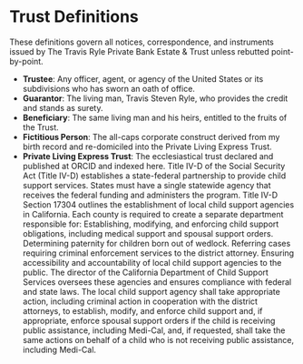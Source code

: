 # Trust Definitions

These definitions govern all notices, correspondence, and instruments issued by The Travis Ryle Private Bank Estate & Trust unless rebutted point-by-point.

- **Trustee**: Any officer, agent, or agency of the United States or its subdivisions who has sworn an oath of office.
- **Guarantor**: The living man, Travis Steven Ryle, who provides the credit and stands as surety.
- **Beneficiary**: The same living man and his heirs, entitled to the fruits of the Trust.
- **Fictitious Person**: The all-caps corporate construct derived from my birth record and re-domiciled into the Private Living Express Trust.
- **Private Living Express Trust**: The ecclesiastical trust declared and published at ORCID and indexed here.
Title IV-D of the Social Security Act (Title IV-D) establishes a state-federal partnership to provide child support services. States must have a single statewide agency that receives the federal funding and administers the program.
Title IV-D Section 17304 outlines the establishment of local child support agencies in California. Each county is required to create a separate department responsible for:
Establishing, modifying, and enforcing child support obligations, including medical support and spousal support orders.
Determining paternity for children born out of wedlock.
Referring cases requiring criminal enforcement services to the district attorney.
Ensuring accessibility and accountability of local child support agencies to the public.
The director of the California Department of Child Support Services oversees these agencies and ensures compliance with federal and state laws. 
The local child support agency shall take appropriate action, including criminal action in cooperation with the district attorneys, to establish, modify, and enforce child support and, if appropriate, enforce spousal support orders if the child is receiving public assistance, including Medi-Cal, and, if requested, shall take the same actions on behalf of a child who is not receiving public assistance, including Medi-Cal.
